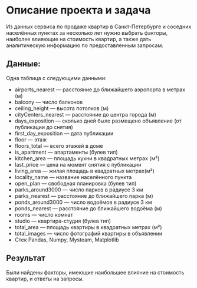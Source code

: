 # Описание проекта и задача
Из данных сервиса по продаже квартир в Санкт-Петербурге и соседних населённых пунктах за несколько лет нужно выбрать факторы,
наиболее влияющие на стоимость квартир, а также дать аналитическую информацию по предоставленным запросам.

## Данные:
Одна таблица с следующими данными:

* airports_nearest — расстояние до ближайшего аэропорта в метрах (м)
* balcony — число балконов
* ceiling_height — высота потолков (м)
* cityCenters_nearest — расстояние до центра города (м)
* days_exposition — сколько дней было размещено объявление (от публикации до снятия)
* first_day_exposition — дата публикации
* floor — этаж
* floors_total — всего этажей в доме
* is_apartment — апартаменты (булев тип)
* kitchen_area — площадь кухни в квадратных метрах (м²)
* last_price — цена на момент снятия с публикации
* living_area — жилая площадь в квадратных метрах(м²)
* locality_name — название населённого пункта
* open_plan — свободная планировка (булев тип)
* parks_around3000 — число парков в радиусе 3 км
* parks_nearest — расстояние до ближайшего парка (м)
* ponds_around3000 — число водоёмов в радиусе 3 км
* ponds_nearest — расстояние до ближайшего водоёма (м)
* rooms — число комнат
* studio — квартира-студия (булев тип)
* total_area — площадь квартиры в квадратных метрах (м²)
* total_images — число фотографий квартиры в объявлении
* Стек
Pandas, Numpy, Mysteam, Matplotlib
## Результат
Были найдены факторы, имеющие наибольшее влияние на стоимость квартир, и ответы на запросы.
